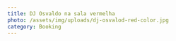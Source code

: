 ```yaml
---
title: DJ Osvaldo na sala vermelha
photo: /assets/img/uploads/dj-osvalod-red-color.jpg
category: Booking
---
```

